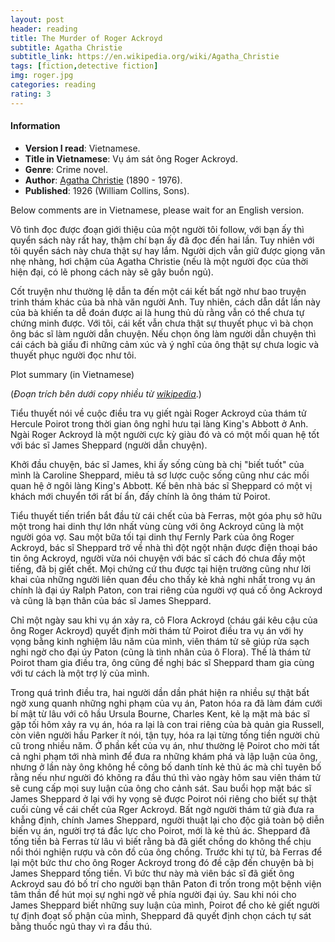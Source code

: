 ```yaml
---
layout: post
header: reading
title: The Murder of Roger Ackroyd
subtitle: Agatha Christie
subtitle_link: https://en.wikipedia.org/wiki/Agatha_Christie
tags: [fiction,detective fiction]
img: roger.jpg
categories: reading
rating: 3
---
```


<h4 class="post-more">Information</h4>

- **Version I read**: Vietnamese.
- **Title in Vietnamese**: Vụ ám sát ông Roger Ackroyd.
- **Genre**: Crime novel.
- **Author**: [Agatha Christie](https://en.wikipedia.org/wiki/Agatha_Christie) (1890 - 1976).
- **Published**: 1926 (William Collins, Sons).

<div class="alert alert-success" role="alert">
Below comments are in Vietnamese, please wait for an English version.
</div>

Vô tình đọc được đoạn giới thiệu của một người tôi follow, với bạn ấy thì quyển sách này rất hay, thậm chí bạn ấy đã đọc đến hai lần. Tuy nhiên với tôi quyển sách này chưa thật sự hay lắm. Người dịch vẫn giữ được giọng văn nhẹ nhàng, hơi chậm của Agatha Christie (nếu là một người đọc của thời hiện đại, có lẽ phong cách này sẽ gây buồn ngủ).

Cốt truyện như thường lệ dẫn ta đến một cái kết bất ngờ như bao truyện trinh thám khác của bà nhà văn người Anh. Tuy nhiên, cách dẫn dắt lần này của bà khiến ta dễ đoán được ai là hung thủ dù rằng vẫn có thể chưa tự chứng minh được. Với tôi, cái kết vẫn chưa thật sự thuyết phục vì bà chọn ông bác sĩ làm người dẫn chuyện. Nếu chọn ông làm người dẫn chuyện thì cái cách bà giấu đi những cảm xúc và ý nghĩ của ông thật sự chưa logic và thuyết phục người đọc như tôi.

<div class="tomTat">
<div id="btTomTat" class="collapsed" data-toggle="collapse" href="#ndTomTat"><span>Plot summary (in Vietnamese)</span></div>
<div id="ndTomTat" markdown="1" class="collapse multi-collapse">

(*Đoạn trích bên dưới copy nhiều từ [wikipedia](https://vi.wikipedia.org/wiki/V%E1%BB%A5_%C3%A1m_s%C3%Át_Roger_Ackroyd)*.)

Tiểu thuyết nói về cuộc điều tra vụ giết ngài Roger Ackroyd của thám tử Hercule Poirot trong thời gian ông nghỉ hưu tại làng King's Abbott ở Anh. Ngài Roger Ackroyd là một người cực kỳ giàu đó và có một mối quan hệ tốt với bác sĩ James Sheppard (người dẫn chuyện).

Khởi đầu chuyện, bác sĩ James, khi ấy sống cùng bà chị "biết tuốt" của mình là Caroline Sheppard, miêu tả sơ lược cuộc sống cũng như các mối quan hệ ở ngôi làng King's Abbott. Kế bên nhà bác sĩ Sheppard có một vị khách mới chuyển tới rất bí ẩn, đấy chính là ông thám tử Poirot.

Tiểu thuyết tiến triển bắt đầu từ cái chết của bà Ferras, một góa phụ sở hữu một trong hai dinh thự lớn nhất vùng cùng với ông Ackroyd cũng là một người góa vợ. Sau một bữa tối tại dinh thự Fernly Park của ông Roger Ackroyd, bác sĩ Sheppard trở về nhà thì đột ngột nhận được điện thoại báo tin ông Ackroyd, người vừa nói chuyện với bác sĩ cách đó chưa đầy một tiếng, đã bị giết chết. Mọi chứng cứ thu được tại hiện trường cũng như lời khai của những người liên quan đều cho thấy kẻ khả nghi nhất trong vụ án chính là đại úy Ralph Paton, con trai riêng của người vợ quá cố ông Ackroyd và cũng là bạn thân của bác sĩ James Sheppard.

Chỉ một ngày sau khi vụ án xảy ra, cô Flora Ackroyd (cháu gái kêu cậu của ông Roger Ackroyd) quyết định mời thám tử Poirot điều tra vụ án với hy vọng bằng kinh nghiệm lâu năm của mình, viên thám tử sẽ giúp rửa sạch nghi ngờ cho đại úy Paton (cũng là tình nhân của ô Flora). Thế là thám tử Poirot tham gia điều tra, ông cũng đề nghị bác sĩ Sheppard tham gia cùng với tư cách là một trợ lý của mình.

Trong quá trình điều tra, hai người dần dần phát hiện ra nhiều sự thật bất ngờ xung quanh những nghi phạm của vụ án, Paton hóa ra đã làm đám cưới bí mật từ lâu với cô hầu Ursula Bourne, Charles Kent, kẻ lạ mặt mà bác sĩ gặp tối hôm xảy ra vụ án, hóa ra lại là con trai riêng của bà quản gia Russell, còn viên người hầu Parker ít nói, tận tụy, hóa ra lại từng tống tiền người chủ cũ trong nhiều năm. Ở phần kết của vụ án, như thường lệ Poirot cho mời tất cả nghi phạm tới nhà mình để đưa ra những khám phá và lập luận của ông, nhưng ở lần này ông không hề công bố danh tính kẻ thủ ác mà chỉ tuyên bố rằng nếu như người đó không ra đầu thú thì vào ngày hôm sau viên thám tử sẽ cung cấp mọi suy luận của ông cho cảnh sát. Sau buổi họp mặt bác sĩ James Sheppard ở lại với hy vọng sẽ được Poirot nói riêng cho biết sự thật cuối cùng về cái chết của Rger Ackroyd. Bất ngờ người thám tử già đưa ra khẳng định, chính James Sheppard, người thuật lại cho độc giả toàn bộ diễn biến vụ án, người trợ tá đắc lực cho Poirot, mới là kẻ thủ ác. Sheppard đã tống tiền bà Ferras từ lâu vì biết rằng bà đã giết chồng do không thể chịu nổi thói nghiện rượu và côn đồ của ông chồng. Trước khi tự tử, bà Ferras để lại một bức thư cho ông Roger Ackroyd trong đó đề cập đến chuyện bà bị James Sheppard tống tiền. Vì bức thư này mà viên bác sĩ đã giết ông Ackroyd sau đó bố trí cho người bạn thân Paton đi trốn trong một bệnh viện tâm thần để hút mọi sự nghi ngờ về phía người đại úy. Sau khi nói cho James Sheppard biết những suy luận của mình, Poirot để cho kẻ giết người tự định đoạt số phận của mình, Sheppard đã quyết định chọn cách tự sát bằng thuốc ngủ thay vì ra đầu thú.

</div>
</div>






